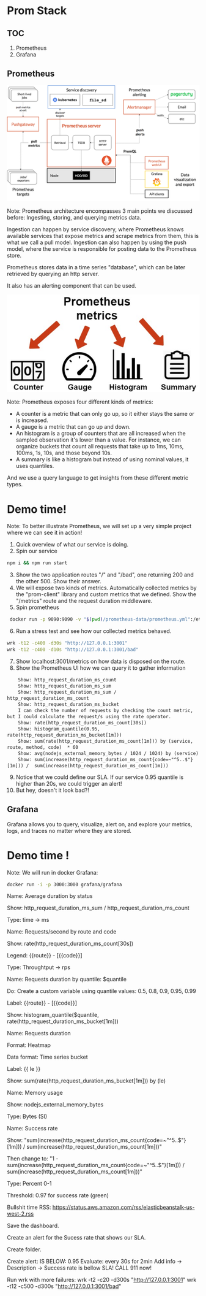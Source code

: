 # Prom Stack


## TOC
1. Prometheus
2. Grafana


## Prometheus
<!-- .slide: data-background-color="white"  --> 
<img style="background-image: white;" src="/slides/assets/prometheus_architecture.png" />

Note:
Prometheus architecture encompasses 3 main points we discussed before:
Ingesting, storing, and querying metrics data.

Ingestion can happen by service discovery, where Prometheus knows available services that expose metrics and scrape metrics from them, this is what we call a pull model. Ingestion can also happen by using the push model, where the service is responsible for posting data to the Prometheus store.

Prometheus stores data in a time series "database", which can be later retrieved by querying an http server. 

It also has an alerting component that can be used.


<!-- .slide: data-background-color="white"  --> 
<img style="background-image: white;" src="/slides/assets/metrics.png" />

Note:
Prometheus exposes four different kinds of metrics:
- A counter is a metric that can only go up, so it either stays the same or is increased.
- A gauge is a metric that can go up and down.
- An histogram is a group of counters that are all increased when the sampled observation it's lower than a value.
For instance, we can organize buckets that count all requests that take up to 1ms, 10ms, 100ms, 1s, 10s, and those beyond 10s.
- A summary is like a histogram but instead of using nominal values, it uses quantiles.

And we use a query language to get insights from these different metric types.


# Demo time!

Note:
To better illustrate Prometheus, we will set up a very simple project where we can see it in action!
1. Quick overview of what our service is doing.
2. Spin our service
```sh
npm i && npm run start
```
3. Show the two application routes "/" and "/bad", one returning 200 and the other 500. Show their answer.
4. We will expose two kinds of metrics. Automatically collected metrics by the "prom-client" library and custom metrics that we defined. Show the "/metrics" route and the request duration middleware.
5. Spin prometheus
```sh
 docker run -p 9090:9090 -v "$(pwd)/prometheus-data/prometheus.yml":/etc/prometheus/prometheus.yml prom/prometheus
```
6. Run a stress test and see how our collected metrics behaved. 
```sh
wrk -t12 -c400 -d30s "http://127.0.0.1:3001"
wrk -t12 -c400 -d10s "http://127.0.0.1:3001/bad"
```
7. Show localhost:3001/metrics on how data is disposed on the route.
8. Show the Prometheus UI how we can query it to gather information
```
    Show: http_request_duration_ms_count
    Show: http_request_duration_ms_sum
    Show: http_request_duration_ms_sum / http_request_duration_ms_count
    Show: http_request_duration_ms_bucket
    I can check the number of requests by checking the count metric, but I could calculate the request/s using the rate operator. 
    Show: rate(http_request_duration_ms_count[30s])
    Show: histogram_quantile(0.95, rate(http_request_duration_ms_bucket[1m]))
    Show: sum(rate(http_request_duration_ms_count[1m])) by (service, route, method, code)  * 60
    Show: avg(nodejs_external_memory_bytes / 1024 / 1024) by (service)
    Show: sum(increase(http_request_duration_ms_count{code=~"^5..$"}[1m])) /  sum(increase(http_request_duration_ms_count[1m]))
```
9. Notice that we could define our SLA. If our service 0.95 quantile is higher than 20s, we could trigger an alert!
10. But hey, doesn't it look bad?!


## Grafana
Grafana allows you to query, visualize, alert on, and explore your metrics, logs, and traces no matter where they are stored.


# Demo time !
Note:
We will run in docker Grafana: 
```sh
docker run -i -p 3000:3000 grafana/grafana
```

Name: Average duration by status

Show: http_request_duration_ms_sum / http_request_duration_ms_count

Type: time -> ms

Name: Requests/second by route and code

Show: rate(http_request_duration_ms_count[30s])

Legend: {{route}} - [{{code}}]

Type: Throughtput -> rps

Name: Requests duration by quantile:  $quantile

Do: Create a custom variable using quantile values: 0.5, 0.8, 0.9, 0.95, 0.99

Label: {{route}} - [{{code}}]

Show: histogram_quantile($quantile, rate(http_request_duration_ms_bucket[1m]))

Name: Requests duration

Format: Heatmap

Data format: Time series bucket

Label: {{ le }}

Show: sum(rate(http_request_duration_ms_bucket[1m])) by (le) 

Name: Memory usage 

Show: nodejs_external_memory_bytes

Type: Bytes (SI)

Name: Success rate

Show: "sum(increase(http_request_duration_ms_count{code=~"^5..$"}[1m])) /  sum(increase(http_request_duration_ms_count[1m]))"

Then change to: "1 - sum(increase(http_request_duration_ms_count{code=~"^5..$"}[1m])) /  sum(increase(http_request_duration_ms_count[1m]))"

Type: Percent 0-1

Threshold: 0.97 for success rate (green)

Bullshit time RSS: https://status.aws.amazon.com/rss/elasticbeanstalk-us-west-2.rss

Save the dashboard. 

Create an alert for the Sucess rate that shows our SLA.

Create folder.

Create alert:
IS BELOW: 0.95
Evaluate: every 30s for 2min
Add info -> Description -> Success rate is bellow SLA! CALL 911 now!

Run wrk with more failures:
wrk -t2 -c20 -d300s "http://127.0.0.1:3001"
wrk -t12 -c500 -d300s "http://127.0.0.1:3001/bad"
